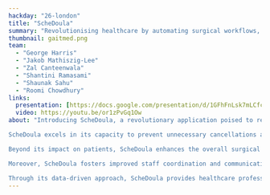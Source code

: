 ```yaml
---
hackday: "26-london"
title: "ScheDoula"
summary: "Revolutionising healthcare by automating surgical workflows, optimising theatre lists, and enhancing patient experiences with real-time data."
thumbnail: gaitmed.png
team:
  - "George Harris"
  - "Jakob Mathiszig-Lee"
  - "Zal Canteenwala"
  - "Shantini Ramasami"
  - "Shaunak Sahu"
  - "Roomi Chowdhury"
links:
  presentation: [https://docs.google.com/presentation/d/1GFhFnLsk7mLCfcDVO-UUQw1_Pl9AU_eb41xRc5u132E/edit](https://docs.google.com/presentation/d/13ZBCWC45UNULkRqLsMuxEAOj7kOkU_6hnL3ypHEV64s/edit?pli=1#slide=id.g2bc44259bdf_6_58)
  video: https://youtu.be/or1zPvGq1Ow
about: "Introducing ScheDoula, a revolutionary application poised to revolutionize theater scheduling within healthcare settings. ScheDoula leverages cutting-edge automation to address the inefficiencies commonly encountered in healthcare facility operations, particularly in theater scheduling.

ScheDoula excels in its capacity to prevent unnecessary cancellations and associated complications, streamlining scheduling processes and optimizing theater resource utilization. This proactive approach minimizes disruptions to planned surgeries, leading to improved patient outcomes and reduced peri-operative anxiety. Patients benefit from enhanced certainty regarding their scheduled procedures and minimized fasting periods.

Beyond its impact on patients, ScheDoula enhances the overall surgical experience by facilitating smoother coordination of procedures and reducing wait times. Real-time updates and personalized notifications alleviate patient concerns, contributing to a more positive pre-operative journey.

Moreover, ScheDoula fosters improved staff coordination and communication by optimizing theater schedules and reducing the need for overtime work. This fosters a supportive and efficient work environment, bolstering staff morale and ultimately enhancing patient care.

Through its data-driven approach, ScheDoula provides healthcare professionals with accurate performance insights, empowering informed decision-making regarding resource allocation and operational enhancements. By identifying areas for optimization and enhancing theater efficiency, ScheDoula ensures that healthcare facilities deliver top-tier care while maximizing operational efficiency."
---
```


